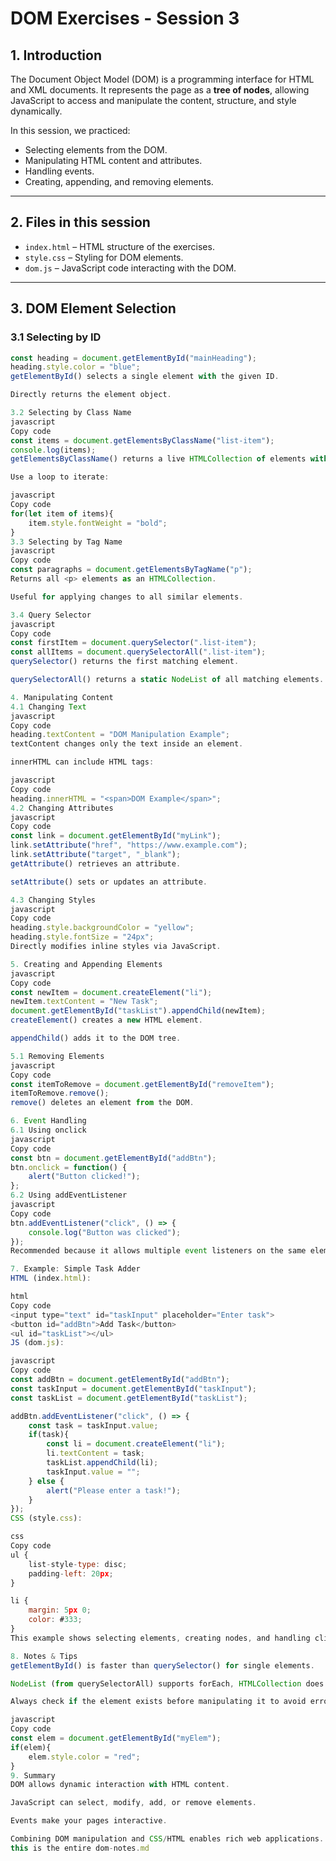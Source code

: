# DOM Exercises - Session 3

## 1. Introduction

The Document Object Model (DOM) is a programming interface for HTML and XML documents. It represents the page as a **tree of nodes**, allowing JavaScript to access and manipulate the content, structure, and style dynamically.

In this session, we practiced:

- Selecting elements from the DOM.
- Manipulating HTML content and attributes.
- Handling events.
- Creating, appending, and removing elements.

---

## 2. Files in this session

- `index.html` – HTML structure of the exercises.
- `style.css` – Styling for DOM elements.
- `dom.js` – JavaScript code interacting with the DOM.

---

## 3. DOM Element Selection

### 3.1 Selecting by ID

```javascript
const heading = document.getElementById("mainHeading");
heading.style.color = "blue";
getElementById() selects a single element with the given ID.

Directly returns the element object.

3.2 Selecting by Class Name
javascript
Copy code
const items = document.getElementsByClassName("list-item");
console.log(items);
getElementsByClassName() returns a live HTMLCollection of elements with the class.

Use a loop to iterate:

javascript
Copy code
for(let item of items){
    item.style.fontWeight = "bold";
}
3.3 Selecting by Tag Name
javascript
Copy code
const paragraphs = document.getElementsByTagName("p");
Returns all <p> elements as an HTMLCollection.

Useful for applying changes to all similar elements.

3.4 Query Selector
javascript
Copy code
const firstItem = document.querySelector(".list-item");
const allItems = document.querySelectorAll(".list-item");
querySelector() returns the first matching element.

querySelectorAll() returns a static NodeList of all matching elements.

4. Manipulating Content
4.1 Changing Text
javascript
Copy code
heading.textContent = "DOM Manipulation Example";
textContent changes only the text inside an element.

innerHTML can include HTML tags:

javascript
Copy code
heading.innerHTML = "<span>DOM Example</span>";
4.2 Changing Attributes
javascript
Copy code
const link = document.getElementById("myLink");
link.setAttribute("href", "https://www.example.com");
link.setAttribute("target", "_blank");
getAttribute() retrieves an attribute.

setAttribute() sets or updates an attribute.

4.3 Changing Styles
javascript
Copy code
heading.style.backgroundColor = "yellow";
heading.style.fontSize = "24px";
Directly modifies inline styles via JavaScript.

5. Creating and Appending Elements
javascript
Copy code
const newItem = document.createElement("li");
newItem.textContent = "New Task";
document.getElementById("taskList").appendChild(newItem);
createElement() creates a new HTML element.

appendChild() adds it to the DOM tree.

5.1 Removing Elements
javascript
Copy code
const itemToRemove = document.getElementById("removeItem");
itemToRemove.remove();
remove() deletes an element from the DOM.

6. Event Handling
6.1 Using onclick
javascript
Copy code
const btn = document.getElementById("addBtn");
btn.onclick = function() {
    alert("Button clicked!");
};
6.2 Using addEventListener
javascript
Copy code
btn.addEventListener("click", () => {
    console.log("Button was clicked");
});
Recommended because it allows multiple event listeners on the same element.

7. Example: Simple Task Adder
HTML (index.html):

html
Copy code
<input type="text" id="taskInput" placeholder="Enter task">
<button id="addBtn">Add Task</button>
<ul id="taskList"></ul>
JS (dom.js):

javascript
Copy code
const addBtn = document.getElementById("addBtn");
const taskInput = document.getElementById("taskInput");
const taskList = document.getElementById("taskList");

addBtn.addEventListener("click", () => {
    const task = taskInput.value;
    if(task){
        const li = document.createElement("li");
        li.textContent = task;
        taskList.appendChild(li);
        taskInput.value = "";
    } else {
        alert("Please enter a task!");
    }
});
CSS (style.css):

css
Copy code
ul {
    list-style-type: disc;
    padding-left: 20px;
}

li {
    margin: 5px 0;
    color: #333;
}
This example shows selecting elements, creating nodes, and handling click events.

8. Notes & Tips
getElementById() is faster than querySelector() for single elements.

NodeList (from querySelectorAll) supports forEach, HTMLCollection does not.

Always check if the element exists before manipulating it to avoid errors.

javascript
Copy code
const elem = document.getElementById("myElem");
if(elem){
    elem.style.color = "red";
}
9. Summary
DOM allows dynamic interaction with HTML content.

JavaScript can select, modify, add, or remove elements.

Events make your pages interactive.

Combining DOM manipulation and CSS/HTML enables rich web applications.
this is the entire dom-notes.md
```
